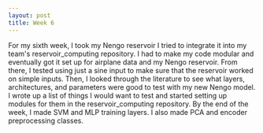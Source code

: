 ```yaml
---
layout: post
title: Week 6
---
```


For my sixth week, I took my Nengo reservoir I tried to integrate it into my team's reservoir_computing repository. I had to make my code modular and eventually got it set up for airplane data and my Nengo reservoir. From there, I tested using just a sine input to make sure that the reservoir worked on simple inputs. Then, I looked through the literature to see what layers, architectures, and parameters were good to test with my new Nengo model. I wrote up a list of things I would want to test and started setting up modules for them in the reservoir_computing repository. By the end of the week, I made SVM and MLP training layers. I also made PCA and encoder preprocessing classes. 
